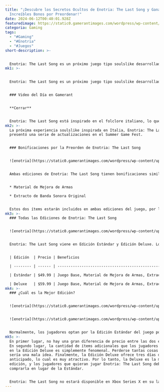 ```yaml
---
title: "¡Descubre los Secretos Ocultos de Enotria: The Last Song y Gana
  Increíbles Bonos por Preordenar!"
date: 2024-06-12T00:40:01.928Z
featuredimage: https://static0.gamerantimages.com/wordpress/wp-content/uploads/2024/06/picsart_24-06-10_12-40-38-587.jpg?q=49&fit=contain&w=1140&h=&dpr=2
categoria: Gaming
tags:
  - "#Gaming"
  - "#Enotria"
  - "#Juegos"
short-description: >-
  

  Enotria: The Last Song es un próximo juego tipo soulslike desarrollado y publicado por Jyamma Games. Aunque no faltan juegos en esta categoría, siempre es emocionante ver qué nuevas ideas trae la última entrega. En Enotria: The Last Song, hay un sistema de máscaras que afecta drásticamente la jugabilidad. Naturalmente, los jugadores deberán dominar este sistema para progresar en el juego. Debido a la presencia de múltiples máscaras,
mk1: >-
  

  Enotria: The Last Song es un próximo juego tipo soulslike desarrollado y publicado por Jyamma Games. Aunque no faltan juegos en esta categoría, siempre es emocionante ver qué nuevas ideas trae la última entrega. En Enotria: The Last Song, hay un sistema de máscaras que afecta drásticamente la jugabilidad. Naturalmente, los jugadores deberán dominar este sistema para progresar en el juego. Debido a la presencia de múltiples máscaras, el juego podría ser extenso.


  ### Video del Día en Gamerant


  **Cerrar**


  Enotria: The Last Song está inspirado en el folclore italiano, lo que significa que los jugadores pueden esperar encontrar varias referencias a él. El juego tiene dos ediciones, y esta guía ayudará a los jugadores a decidir cuál comprar.
mk2: >-
  La próxima experiencia soulslike inspirada en Italia, Enotria: The Last Song,
  presentó una serie de actualizaciones en el Summer Game Fest.


  ### Bonificaciones por la Preorden de Enotria: The Last Song


  ![enotria](https://static0.gamerantimages.com/wordpress/wp-content/uploads/2024/06/picsart_24-06-10_12-55-23-405.jpg?q=70&fit=crop&w=1500&dpr=1 "enotria")


  Ambas ediciones de Enotria: The Last Song tienen bonificaciones similares por la preorden. Los jugadores pueden encontrar estos ítems si reservan el juego:


  * Material de Mejora de Armas

  * Extracto de Banda Sonora Original


  Estos dos ítems estarán incluidos en ambas ediciones del juego, por lo que no importa cuál elijan los jugadores.
mk3: >-
  ### Todas las Ediciones de Enotria: The Last Song


  ![enotria](https://static0.gamerantimages.com/wordpress/wp-content/uploads/2024/06/picsart_24-06-10_12-42-55-154.jpg?q=70&fit=crop&w=1500&dpr=1 "enotria")


  Enotria: The Last Song viene en Edición Estándar y Edición Deluxe. Los jugadores pueden encontrar información sobre ambas ediciones en la tabla a continuación.


  | Edición  | Precio | Beneficios                                                                                                                                                                                                                                                                                                                    |

  | -------- | ------ | ----------------------------------------------------------------------------------------------------------------------------------------------------------------------------------------------------------------------------------------------------------------------------------------------------------------------------- |

  | Estándar | $49.99 | Juego Base, Material de Mejora de Armas, Extracto de Banda Sonora Original                                                                                                                                                                                                                                                    |

  | Deluxe   | $59.99 | Juego Base, Material de Mejora de Armas, Extracto de Banda Sonora Original, Acceso Anticipado de 72 Horas, DLC, Extracto de Libro de Arte Digital, Conjunto Exclusivo de Skins de Armas, Materiales de Mejora de Máscaras, Materiales de Mejora de Vides, Pesto Milagroso Extra, Himno de Vigor Extra, Savia de Armonía Extra |
mk4: >-
  ### ¿Cuál es la Mejor Edición?


  ![enotria](https://static0.gamerantimages.com/wordpress/wp-content/uploads/2024/06/picsart_24-06-10_12-50-42-063.jpg?q=49&fit=contain&w=750&h=415&dpr=2 "enotria")


  ![enotria](https://static0.gamerantimages.com/wordpress/wp-content/uploads/2024/06/picsart_24-06-10_12-50-05-998.jpg?q=49&fit=contain&w=750&h=415&dpr=2 "enotria")


  Normalmente, los jugadores optan por la Edición Estándar del juego porque es más asequible. Pero en este caso, es mejor saltarse la Edición Estándar por completo y optar por la Edición Deluxe. Hay varias razones para esto.
mk5: >-
  En primer lugar, no hay una gran diferencia de precio entre las dos ediciones.
  En segundo lugar, la cantidad de ítems adicionales que los jugadores obtienen
  en la Edición Deluxe es simplemente fenomenal. Perderse tantas cosas buenas
  sería una mala idea. Finalmente, la Edición Deluxe ofrece tres días de acceso
  anticipado, lo cual es muy atractivo. Por lo tanto, la Deluxe es la mejor
  edición, y los jugadores que quieran jugar Enotria: The Last Song deberían
  comprarla en lugar de la Estándar.


  Enotria: The Last Song no estará disponible en Xbox Series X en su lanzamiento. Se lanzará en las plataformas en una fecha posterior.
---
```

